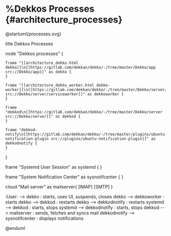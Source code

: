 %Dekkos Processes     {#architecture_processes}
=================

@startuml{processes.svg}

title Dekkos Processes

node "Dekkos processes" {

    frame "[[architecture_dekko.html dekko]]\n[[https://gitlab.com/dekkan/dekko/-/tree/master/Dekko/app src://Dekko/app]]" as dekko {
    }

    frame "[[architecture_dekko_worker.html dekko-worker]]\n[[https://gitlab.com/dekkan/dekko/-/tree/master/Dekko/server/serviceworker src://Dekko/server/serviceworker]]" as dekkoworker {
    }
 
    frame "dekkod\n[[https://gitlab.com/dekkan/dekko/-/tree/master/Dekko/server src://Dekko/server]]" as dekkod {
    } 

    frame "dekkod-notify\n[[https://gitlab.com/dekkan/dekko/-/tree/master/plugins/ubuntu-notification-plugin src://plugins/ubuntu-notification-plugin]]" as dekkodnotify {
    }
}

frame "Systemd User Session" as systemd {
}

frame "System Notification Center" as sysnotifcenter {
}

cloud "Mail server" as mailserver{
    [IMAP]
    [SMTP]
}


:User: --> dekko : starts, uses UI, suspends, closes
dekko --> dekkoworker : starts
dekko --> dekkod : restarts
dekko --> dekkodnotify : restarts
systemd --> dekkod : starts, stops
systemd --> dekkodnotify : starts, stops
dekkod --> mailserver : sends, fetches and syncs mail
dekkodnotify --> sysnotifcenter : displays notifications

@enduml

